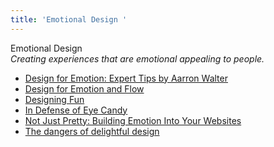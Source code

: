 ```yaml
---
title: 'Emotional Design '
---
```


Emotional Design  
_Creating experiences that are emotional appealing to people._

*   [Design for Emotion: Expert Tips by Aarron Walter](https://uxplanet.org/design-for-emotion-expert-tips-by-aarron-walter-2f847e75a962)
*   [Design for Emotion and Flow](http://www.boxesandarrows.com/view/design-for-emotion)  
*   [Designing Fun](http://www.alistapart.com/articles/designing-fun/)  
*   [In Defense of Eye Candy](http://alistapart.com/article/indefenseofeyecandy)  
*   [Not Just Pretty: Building Emotion Into Your Websites](https://www.smashingmagazine.com/2012/04/building-emotion-into-your-websites/)
*   [The dangers of delightful design](https://uxdesign.cc/the-dangers-of-delightful-design-bb5834a1b684#.r1duzvdo6)
